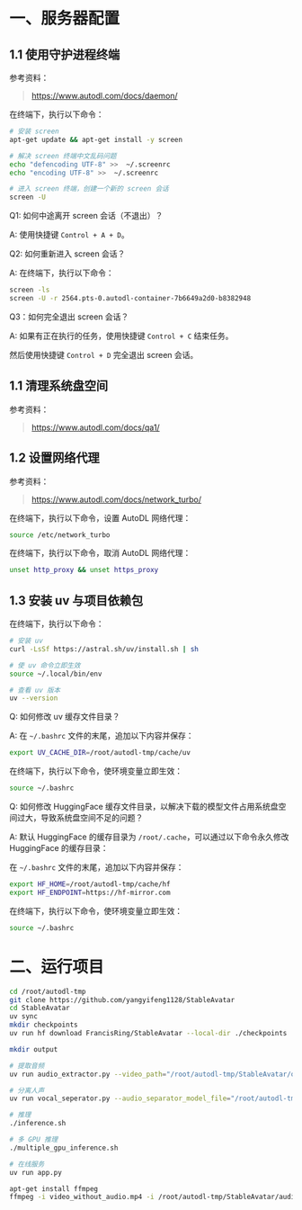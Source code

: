 # 一、服务器配置

## 1.1 使用守护进程终端

参考资料：
> https://www.autodl.com/docs/daemon/

在终端下，执行以下命令：

```sh
# 安装 screen
apt-get update && apt-get install -y screen

# 解决 screen 终端中文乱码问题
echo "defencoding UTF-8" >>  ~/.screenrc
echo "encoding UTF-8" >>  ~/.screenrc

# 进入 screen 终端，创建一个新的 screen 会话
screen -U
```

Q1: 如何中途离开 screen 会话（不退出）？

A: 使用快捷键 `Control + A + D`。

Q2: 如何重新进入 screen 会话？

A: 在终端下，执行以下命令：

```sh
screen -ls
screen -U -r 2564.pts-0.autodl-container-7b6649a2d0-b8382948
```

Q3：如何完全退出 screen 会话？

A: 如果有正在执行的任务，使用快捷键 `Control + C` 结束任务。

然后使用快捷键 `Control + D` 完全退出 screen 会话。

## 1.1 清理系统盘空间

参考资料：
> https://www.autodl.com/docs/qa1/

## 1.2 设置网络代理

参考资料：
> https://www.autodl.com/docs/network_turbo/

在终端下，执行以下命令，设置 AutoDL 网络代理：

```sh
source /etc/network_turbo
```

在终端下，执行以下命令，取消 AutoDL 网络代理：

```sh
unset http_proxy && unset https_proxy
```

## 1.3 安装 uv 与项目依赖包

在终端下，执行以下命令：

```sh
# 安装 uv
curl -LsSf https://astral.sh/uv/install.sh | sh

# 使 uv 命令立即生效
source ~/.local/bin/env

# 查看 uv 版本
uv --version
```

Q: 如何修改 uv 缓存文件目录？

A: 在 `~/.bashrc` 文件的末尾，追加以下内容并保存：

```sh
export UV_CACHE_DIR=/root/autodl-tmp/cache/uv
```

在终端下，执行以下命令，使环境变量立即生效：

```sh
source ~/.bashrc
```

Q: 如何修改 HuggingFace 缓存文件目录，以解决下载的模型文件占用系统盘空间过大，导致系统盘空间不足的问题？

A: 默认 HuggingFace 的缓存目录为 `/root/.cache`，可以通过以下命令永久修改 HuggingFace 的缓存目录：

在 `~/.bashrc` 文件的末尾，追加以下内容并保存：

```sh
export HF_HOME=/root/autodl-tmp/cache/hf
export HF_ENDPOINT=https://hf-mirror.com
```

在终端下，执行以下命令，使环境变量立即生效：

```sh
source ~/.bashrc
```

# 二、运行项目

```sh
cd /root/autodl-tmp
git clone https://github.com/yangyifeng1128/StableAvatar
cd StableAvatar
uv sync
mkdir checkpoints
uv run hf download FrancisRing/StableAvatar --local-dir ./checkpoints
```

```sh
mkdir output

# 提取音频
uv run audio_extractor.py --video_path="/root/autodl-tmp/StableAvatar/output/video.mp4" --saved_audio_path="/root/autodl-tmp/StableAvatar/output/audio.wav"

# 分离人声
uv run vocal_seperator.py --audio_separator_model_file="/root/autodl-tmp/StableAvatar/checkpoints/Kim_Vocal_2.onnx" --audio_file_path="/root/autodl-tmp/StableAvatar/output/audio.wav" --saved_vocal_path="/root/autodl-tmp/StableAvatar/output/vocal.wav"

# 推理
./inference.sh

# 多 GPU 推理
./multiple_gpu_inference.sh

# 在线服务
uv run app.py

apt-get install ffmpeg
ffmpeg -i video_without_audio.mp4 -i /root/autodl-tmp/StableAvatar/audio.wav -c:v copy -c:a aac -shortest /root/autodl-tmp/StableAvatar/output_with_audio.mp4
```
